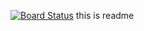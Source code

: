 [![Board Status](https://dev.azure.com/expotao/53420474-b363-4f51-9b73-fa9fd81f80c1/7c3ab081-2ba9-49e2-9549-14cd10eb66e8/_apis/work/boardbadge/f78ab775-5af0-45e2-9a2e-5fed8af0be7c)](https://dev.azure.com/expotao/53420474-b363-4f51-9b73-fa9fd81f80c1/_boards/board/t/7c3ab081-2ba9-49e2-9549-14cd10eb66e8/Microsoft.RequirementCategory)
this is readme